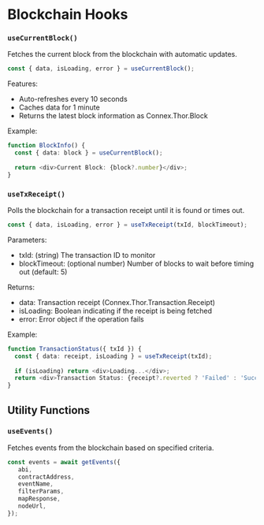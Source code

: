 # Blockchain Hooks

### `useCurrentBlock()`

Fetches the current block from the blockchain with automatic updates.

```typescript
const { data, isLoading, error } = useCurrentBlock();
```

Features:

* Auto-refreshes every 10 seconds
* Caches data for 1 minute
* Returns the latest block information as Connex.Thor.Block

Example:

```typescript
function BlockInfo() {
  const { data: block } = useCurrentBlock();
  
  return <div>Current Block: {block?.number}</div>;
}
```

### `useTxReceipt()`

Polls the blockchain for a transaction receipt until it is found or times out.

```typescript
const { data, isLoading, error } = useTxReceipt(txId, blockTimeout);
```

Parameters:

* txId: (string) The transaction ID to monitor
* blockTimeout: (optional number) Number of blocks to wait before timing out (default: 5)

Returns:

* data: Transaction receipt (Connex.Thor.Transaction.Receipt)
* isLoading: Boolean indicating if the receipt is being fetched
* error: Error object if the operation fails

Example:

```typescript
function TransactionStatus({ txId }) {
  const { data: receipt, isLoading } = useTxReceipt(txId);
  
  if (isLoading) return <div>Loading...</div>;
  return <div>Transaction Status: {receipt?.reverted ? 'Failed' : 'Success'}</div>;
}
```

## Utility Functions

### **`useEvents()`**

Fetches events from the blockchain based on specified criteria.

```typescript
const events = await getEvents({
   abi,
   contractAddress,
   eventName,
   filterParams,
   mapResponse,
   nodeUrl,
});
```
